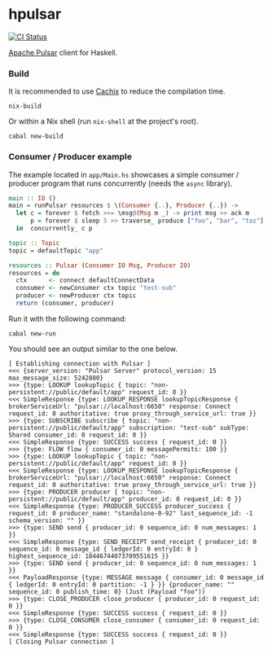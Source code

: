 hpulsar
=======

[![CI Status](https://github.com/cr-org/hpulsar/workflows/Haskell%20CI/badge.svg)](https://github.com/cr-org/hpulsar/actions)

[Apache Pulsar](https://pulsar.apache.org/) client for Haskell.

### Build

It is recommended to use [Cachix](https://app.cachix.org/cache/hpulsar) to reduce the compilation time.

```shell
nix-build
```

Or within a Nix shell (run `nix-shell` at the project's root).

```shell
cabal new-build
```

### Consumer / Producer example

The example located in `app/Main.hs` showcases a simple consumer / producer program that runs concurrently (needs the `async` library).

```haskell
main :: IO ()
main = runPulsar resources $ \(Consumer {..}, Producer {..}) ->
  let c = forever $ fetch >>= \msg@(Msg m _) -> print msg >> ack m
      p = forever $ sleep 5 >> traverse_ produce ["foo", "bar", "taz"]
  in  concurrently_ c p

topic :: Topic
topic = defaultTopic "app"

resources :: Pulsar (Consumer IO Msg, Producer IO)
resources = do
  ctx      <- connect defaultConnectData
  consumer <- newConsumer ctx topic "test-sub"
  producer <- newProducer ctx topic
  return (consumer, producer)
```

Run it with the following command:

```shell
cabal new-run
```

You should see an output similar to the one below.

```
[ Establishing connection with Pulsar ]
<<< {server_version: "Pulsar Server" protocol_version: 15 max_message_size: 5242880}
>>> {type: LOOKUP lookupTopic { topic: "non-persistent://public/default/app" request_id: 0 }}
<<< SimpleResponse {type: LOOKUP_RESPONSE lookupTopicResponse { brokerServiceUrl: "pulsar://localhost:6650" response: Connect request_id: 0 authoritative: true proxy_through_service_url: true }}
>>> {type: SUBSCRIBE subscribe { topic: "non-persistent://public/default/app" subscription: "test-sub" subType: Shared consumer_id: 0 request_id: 0 }}
<<< SimpleResponse {type: SUCCESS success { request_id: 0 }}
>>> {type: FLOW flow { consumer_id: 0 messagePermits: 100 }}
>>> {type: LOOKUP lookupTopic { topic: "non-persistent://public/default/app" request_id: 0 }}
<<< SimpleResponse {type: LOOKUP_RESPONSE lookupTopicResponse { brokerServiceUrl: "pulsar://localhost:6650" response: Connect request_id: 0 authoritative: true proxy_through_service_url: true }}
>>> {type: PRODUCER producer { topic: "non-persistent://public/default/app" producer_id: 0 request_id: 0 }}
<<< SimpleResponse {type: PRODUCER_SUCCESS producer_success { request_id: 0 producer_name: "standalone-0-92" last_sequence_id: -1 schema_version: "" }}
>>> {type: SEND send { producer_id: 0 sequence_id: 0 num_messages: 1 }}
<<< SimpleResponse {type: SEND_RECEIPT send_receipt { producer_id: 0 sequence_id: 0 message_id { ledgerId: 0 entryId: 0 } highest_sequence_id: 18446744073709551615 }}
>>> {type: SEND send { producer_id: 0 sequence_id: 0 num_messages: 1 }}
<<< PayloadResponse {type: MESSAGE message { consumer_id: 0 message_id { ledgerId: 0 entryId: 0 partition: -1 } }} {producer_name: "" sequence_id: 0 publish_time: 0} (Just (Payload "foo"))
>>> {type: CLOSE_PRODUCER close_producer { producer_id: 0 request_id: 0 }}
<<< SimpleResponse {type: SUCCESS success { request_id: 0 }}
>>> {type: CLOSE_CONSUMER close_consumer { consumer_id: 0 request_id: 0 }}
<<< SimpleResponse {type: SUCCESS success { request_id: 0 }}
[ Closing Pulsar connection ]
```
